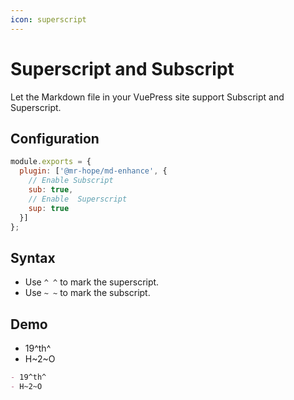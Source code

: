 ```yaml
---
icon: superscript
---
```


# Superscript and Subscript <MyBadge text="V0.0.8" />

Let the Markdown file in your VuePress site support Subscript and Superscript.

## Configuration

```js {4,6}
module.exports = {
  plugin: ['@mr-hope/md-enhance', {
    // Enable Subscript
    sub: true,
    // Enable  Superscript
    sup: true
  }]
};
```

## Syntax

- Use `^ ^` to mark the superscript.
- Use `~ ~` to mark the subscript.

## Demo

- 19^th^
- H~2~O

```md
- 19^th^
- H~2~O
```
